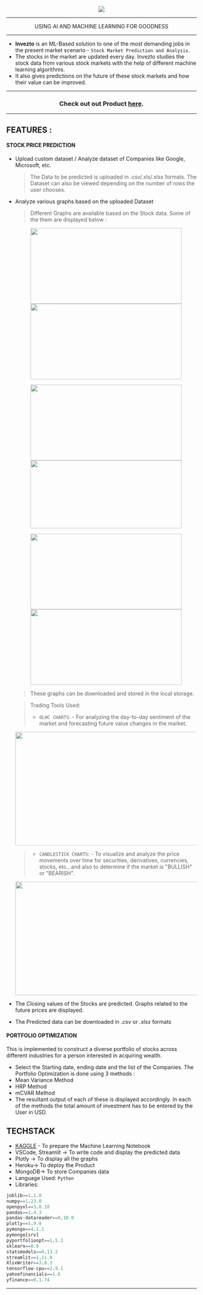 <p align="center"><img src="https://user-images.githubusercontent.com/79036525/181636228-3bfdf955-4cf9-44dc-8c21-68a954390f63.png"></p>

---
<p align="center">USING AI AND MACHINE LEARNING FOR GOODNESS</p>

---

- **Invezto** is an ML-Based solution to one of the most demanding jobs in the present market scenario - `Stock Market Prediction and Analysis`. 
- The stocks in the market are updated every day. Invezto studies the stock data from various stock markets with the help of different machine learning algorithms. 
- It also gives predictions on the future of these stock markets and how their value can be improved.

---
### <p align="center"><span>Check out out Product [here](https://sarjitapatra-invezto-main-ih4fph.streamlitapp.com/).</span></p>
---

## FEATURES :

#### STOCK PRICE PREDICTION
* Upload custom dataset / Analyze dataset of Companies like Google, Microsoft, etc.
  >The Data to be predicted is uploaded in .csv/.xls/.xlsx formats. The Dataset can also be viewed depending on the number of rows the user chooses.
* Analyze various graphs based on the uploaded Dataset
  >Different Graphs are available based on the Stock data. Some of the them are displayed below :
  
  <p align="center"><img src="https://user-images.githubusercontent.com/79036525/181626594-b2c7817b-5368-48f3-8ea3-1e8399ead86a.png" align="center" width="400" height="200"/> 
  <img src="https://user-images.githubusercontent.com/79036525/181626659-22b94c91-e757-4972-bc65-6d0315d8f513.png" align="center" width="400" height="200"/></p>
  
  <p align="center"><img src="https://user-images.githubusercontent.com/79036525/181627923-fc073275-03ee-4b18-bd53-4ffe80fd78a7.png" align="center" width="400" height="200"/> 
  <img src="https://user-images.githubusercontent.com/79036525/181628322-0bc6c9ad-ef07-4d11-b68b-6b0b5e051357.png" align="center" width="400" height="180"/></p>
  
  <p align="center"><img src="https://user-images.githubusercontent.com/79036525/181628150-f6659720-a918-40fd-8f67-1a898ce06faf.png" align="center" width="400" height="200"/>  
  <img src="https://user-images.githubusercontent.com/79036525/181628947-93ab8216-ea88-4272-b3c9-5a0126293bfb.png" align="center" width="400" height="200"/></p>

  > These graphs can be downloaded and stored in the local storage.
  
  > Trading Tools Used:
  >- `OLHC CHARTS`: - For analyzing the day-to-day sentiment of the market and forecasting future value changes in the market.
  <p align="center"><img src="https://user-images.githubusercontent.com/79036525/181631175-af92de70-b555-4a10-9c5d-3c7924abc1be.png" width="600" height="300"/></p>

  >- `CANDLESTICK CHARTS`: - To visualize and analyze the price movements over time for securities, derivatives, currencies, stocks, etc., and also to determine if the market is "BULLISH" or "BEARISH".
  <p align="center"><img src="https://user-images.githubusercontent.com/79036525/181631232-b13f5637-b41f-427d-9ce9-802c0f4eb499.png" width="600" height="300"/></p>

* The Closing values of the Stocks are predicted. Graphs related to the future prices are displayed.
* The Predicted data can be downloaded in *.csv* or *.xlsx* formats

#### PORTFOLIO OPTIMIZATION
This is implemented to construct a diverse portfolio of stocks across different industries for a person interested in acquiring wealth.

* Select the Starting date, ending date and the list of the Companies. The Portfolio Optimization is done using 3 methods :
*   Mean Variance Method
*   HRP Method
*   mCVAR Method
* The resultant output of each of these is displayed accordingly. In each of the methods the total amount of investment has to be entered by the User in USD.


## TECHSTACK
- [KAGGLE](https://github.com/sarjitapatra/invezto/tree/master/TS_Model) - To prepare the Machine Learning Notebook
- VSCode, Streamlit -> To write code and display the predicted data
- Plotly -> To display all the graphs
- Heroku-> To deploy the Product
- MongoDB-> To store Companies data
- Language Used: `Python`
- Libraries:
```r
joblib==1.1.0
numpy==1.23.0
openpyxl==3.0.10
pandas==1.4.3
pandas-datareader==0.10.0
plotly==5.9.0
pymongo==4.1.1
pymongo[srv]
pyportfolioopt==1.5.3
sklearn==0.0
statsmodels==0.13.2
streamlit==1.11.0
XlsxWriter==3.0.3
tensorflow-cpu==2.9.1
yahoofinancials==1.6
yfinance==0.1.74
```

---
